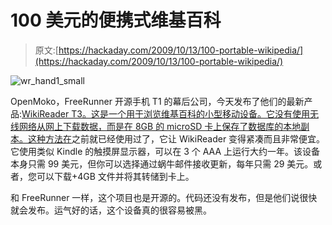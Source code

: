# 100 美元的便携式维基百科

> 原文:[https://hackaday.com/2009/10/13/100-portable-wikipedia/](https://hackaday.com/2009/10/13/100-portable-wikipedia/)

![wr_hand1_small](../Images/c4749b5b67d130fe842dc0a5337fc04e.png "wr_hand1_small")

OpenMoko，FreeRunner 开源手机 T1 的幕后公司，今天发布了他们的最新产品:[WikiReader T3。这是一个用于浏览维基百科的小型移动设备。它没有使用无线网络从网上下载数据，而是在 8GB 的 microSD 卡上保存了数据库的本地副本。这种方法](http://thewikireader.com/index.html)[在](http://hackaday.com/2008/05/13/pocket-hitchikers-guide-to-the-galaxy-wikipedia-style/)之前就已经使用过了，它让 WikiReader 变得紧凑而且非常便宜。它使用类似 Kindle 的触摸屏显示器，可以在 3 个 AAA 上运行大约一年。该设备本身只需 99 美元，但你可以选择通过蜗牛邮件接收更新，每年只需 29 美元。或者，您可以下载+4GB 文件并将其转储到卡上。

和 FreeRunner 一样，这个项目也是开源的。代码还没有发布，但是他们说很快就会发布。运气好的话，这个设备真的很容易被黑。